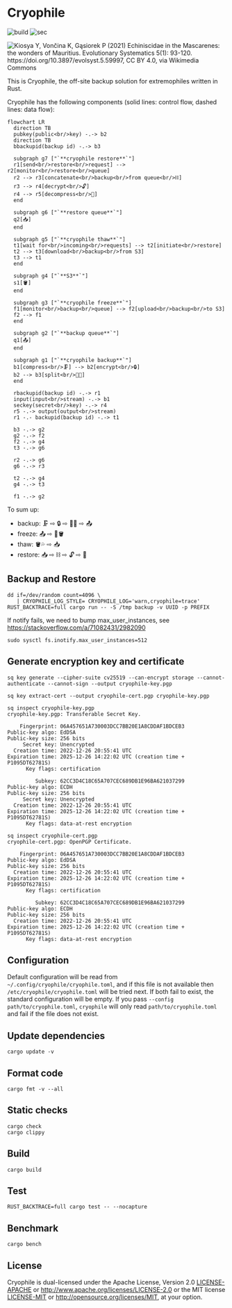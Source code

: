 # Cryophile

![build](https://github.com/tkren/cryophile/actions/workflows/build.yml/badge.svg)
![sec](https://github.com/tkren/cryophile/actions/workflows/sec.yml/badge.svg)

![Kiosya Y, Vončina K, Gąsiorek P (2021) Echiniscidae in the Mascarenes: the wonders of Mauritius. Evolutionary Systematics 5(1): 93-120. https://doi.org/10.3897/evolsyst.5.59997, CC BY 4.0, via Wikimedia Commons](https://upload.wikimedia.org/wikipedia/commons/thumb/d/d3/Echiniscus_insularis_%2810.3897-evolsyst.5.59997%29_Figure_6_%28white_background%29.jpg/256px-Echiniscus_insularis_%2810.3897-evolsyst.5.59997%29_Figure_6_%28white_background%29.jpg)

This is Cryophile, the off-site backup solution for extremophiles written in Rust.

Cryophile has the following components (solid lines: control flow, dashed lines: data flow):

```mermaid
flowchart LR
  direction TB
  pubkey(public<br/>key) -.-> b2
  direction TB
  bbackupid(backup id) -.-> b3

  subgraph g7 ["`**cryophile restore**`"]
  r1[send<br/>restore<br/>request] --> r2[monitor<br/>restore<br/>queue]
  r2 --> r3[concatenate<br/>backup<br/>from queue<br/>⛓️]
  r3 --> r4[decrypt<br/>🔓]
  r4 --> r5[decompress<br/>📂]
  end

  subgraph g6 ["`**restore queue**`"]
  q2[📥]
  end

  subgraph g5 ["`**cryophile thaw**`"]
  t1[wait for<br/>incoming<br/>requests] --> t2[initiate<br/>restore]
  t2 --> t3[download<br/>backup<br/>from S3]
  t3 --> t1
  end

  subgraph g4 ["`**S3**`"]
  s1[🪣]
  end

  subgraph g3 ["`**cryophile freeze**`"]
  f1[monitor<br/>backup<br/>queue] --> f2[upload<br/>backup<br/>to S3]
  f2 --> f1
  end

  subgraph g2 ["`**backup queue**`"]
  q1[📤]
  end

  subgraph g1 ["`**cryophile backup**`"]
  b1[compress<br/>🗜️] --> b2[encrypt<br/>🔒]
  b2 --> b3[split<br/>⛓️‍💥]
  end

  rbackupid(backup id) -.-> r1
  input(input<br/>stream) -.-> b1
  seckey(secret<br/>key) -.-> r4
  r5 -.-> output(output<br/>stream)
  r1 -.- backupid(backup id) -.-> t1

  b3 -.-> g2
  g2 -.-> f2
  f2 -.-> g4
  t3 -.-> g6

  r2 -.-> g6
  g6 -.-> r3

  t2 -.-> g4
  g4 -.-> t3

  f1 -.-> g2
```

To sum up:

- backup:    🗜️  ⇨  🔒  ⇨ ⛓️‍💥 ⇨ 📤
- freeze:    📤  ⇨ 🧊🪣
- thaw:    🪣💦  ⇨  📥
- restore:   📥  ⇨  ⛓️  ⇨  🔓  ⇨ 📂

## Backup and Restore

```shell
dd if=/dev/random count=4096 \
   | CRYOPHILE_LOG_STYLE= CRYOPHILE_LOG='warn,cryophile=trace' RUST_BACKTRACE=full cargo run -- -S /tmp backup -v UUID -p PREFIX
```

If notify fails, we need to bump max_user_instances, see <https://stackoverflow.com/a/71082431/2982090>

```shell
sudo sysctl fs.inotify.max_user_instances=512
```

## Generate encryption key and certificate

```shell
sq key generate --cipher-suite cv25519 --can-encrypt storage --cannot-authenticate --cannot-sign --output cryophile-key.pgp
```

```shell
sq key extract-cert --output cryophile-cert.pgp cryophile-key.pgp
```

```shell
sq inspect cryophile-key.pgp
cryophile-key.pgp: Transferable Secret Key.

    Fingerprint: 06A457651A730003DCC7BB20E1A8CDDAF1BDCEB3
Public-key algo: EdDSA
Public-key size: 256 bits
     Secret key: Unencrypted
  Creation time: 2022-12-26 20:55:41 UTC
Expiration time: 2025-12-26 14:22:02 UTC (creation time + P1095DT62781S)
      Key flags: certification

         Subkey: 62CC3D4C18C65A707CEC689DB1E96BA621037299
Public-key algo: ECDH
Public-key size: 256 bits
     Secret key: Unencrypted
  Creation time: 2022-12-26 20:55:41 UTC
Expiration time: 2025-12-26 14:22:02 UTC (creation time + P1095DT62781S)
      Key flags: data-at-rest encryption
```

```shell
sq inspect cryophile-cert.pgp
cryophile-cert.pgp: OpenPGP Certificate.

    Fingerprint: 06A457651A730003DCC7BB20E1A8CDDAF1BDCEB3
Public-key algo: EdDSA
Public-key size: 256 bits
  Creation time: 2022-12-26 20:55:41 UTC
Expiration time: 2025-12-26 14:22:02 UTC (creation time + P1095DT62781S)
      Key flags: certification

         Subkey: 62CC3D4C18C65A707CEC689DB1E96BA621037299
Public-key algo: ECDH
Public-key size: 256 bits
  Creation time: 2022-12-26 20:55:41 UTC
Expiration time: 2025-12-26 14:22:02 UTC (creation time + P1095DT62781S)
      Key flags: data-at-rest encryption

```

## Configuration

Default configuration will be read from
`~/.config/cryophile/cryophile.toml`, and if this file is not
available then `/etc/cryophile/cryophile.toml` will be tried
next. If both fail to exist, the standard configuration will be
empty. If you pass `--config path/to/cryophile.toml`, `cryophile`
will only read `path/to/cryophile.toml` and fail if the file does not
exist.

## Update dependencies

```shell
cargo update -v
```

## Format code

```shell
cargo fmt -v --all
```

## Static checks

```shell
cargo check
cargo clippy
```

## Build

```shell
cargo build
```

## Test

```shell
RUST_BACKTRACE=full cargo test -- --nocapture
```

## Benchmark

```shell
cargo bench
```

## License

Cryophile is dual-licensed under the Apache License, Version 2.0
[LICENSE-APACHE](LICENSE-APACHE) or
<http://www.apache.org/licenses/LICENSE-2.0> or the MIT license
[LICENSE-MIT](LICENSE-MIT) or <http://opensource.org/licenses/MIT>, at
your option.
